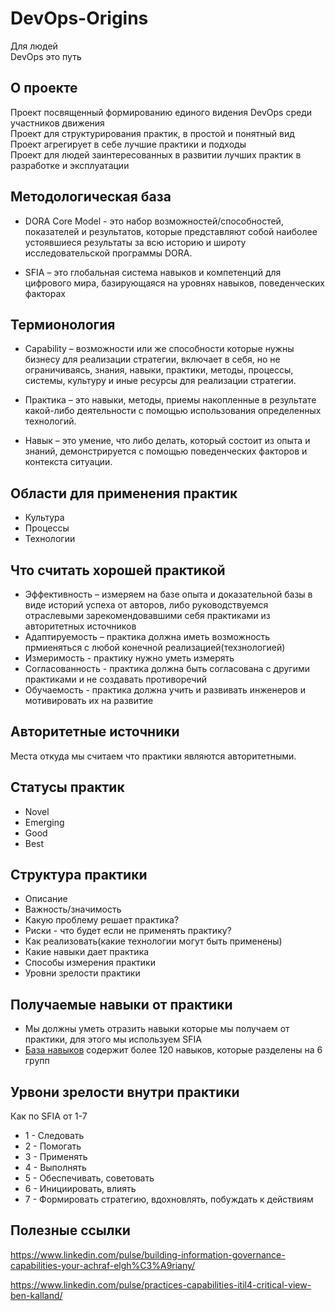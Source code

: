 # DevOps-Origins

Для людей  
DevOps это путь

## О проекте

Проект посвященный формированию единого видения DevOps среди участников движения  
Проект для структурирования практик, в простой и понятный вид  
Проект агрегирует в себе лучшие практики и подходы  
Проект для людей заинтересованных в развитии лучших практик в разработке и эксплуатации

## Методологическая база

- DORA Core Model - это набор возможностей/способностей, показателей и результатов, которые представляют собой наиболее устоявшиеся результаты за всю историю и широту исследовательской программы DORA.

- SFIA – это глобальная система навыков и компетенций для цифрового мира, базирующаяся на уровнях навыков, поведенческих факторах

## Термионология

- Capability – возможности или же способности которые нужны бизнесу для реализации стратегии, включает в себя, но не ограничиваясь, знания, навыки, практики, методы, процессы, системы, культуру и иные ресурсы для реализации стратегии.

- Практика – это навыки, методы, приемы накопленные в результате какой-либо деятельности с помощью использования определенных технологий.

- Навык – это умение, что либо делать, который состоит из опыта и знаний, демонстрируется с помощью поведенческих факторов и контекста ситуации.

## Области для применения практик

- Культура
- Процессы
- Технологии

## Что считать хорошей практикой

- Эффективность – измеряем на базе опыта и доказательной базы в виде историй успеха от авторов, либо руководствуемся отраслевыми зарекомендовавшими себя практиками из авторитетных источников
- Адаптируемость – практика должна иметь возможность прмиеняться с любой конечной реализацией(техзнологией)
- Измеримость - практику нужно уметь измерять
- Согласованность - практика должна быть согласована с другими практиками и не создавать противоречий
- Обучаемость - практика должна учить и развивать инженеров и мотивировать их на развитие

## Авторитетные источники

Места откуда мы считаем что практики являются авторитетными.

## Статусы практик

- Novel
- Emerging
- Good
- Best

## Структура практики

- Описание
- Важность/значимость
- Какую проблему решает практика?
- Риски - что будет если не применять практику?
- Как реализовать(какие технологии могут быть применены)
- Какие навыки дает практика
- Способы измерения практики
- Уровни зрелости практики

## Получаемые навыки от практики

- Мы должны уметь отразить навыки которые мы получаем от практики, для этого мы используем SFIA
- [База навыков](https://sfia-online.org/en/sfia-8/all-skills-a-z) содержит более 120 навыков, которые разделены на 6 групп

## Урвони зрелости внутри практики

Как по SFIA от 1-7

- 1 - Следовать
- 2 - Помогать
- 3 - Применять
- 4 - Выполнять
- 5 - Обеспечивать, советовать
- 6 - Инициировать, влиять
- 7 - Формировать стратегию, вдохновлять, побуждать к действиям

## Полезные ссылки

<https://www.linkedin.com/pulse/building-information-governance-capabilities-your-achraf-elgh%C3%A9riany/>

<https://www.linkedin.com/pulse/practices-capabilities-itil4-critical-view-ben-kalland/>